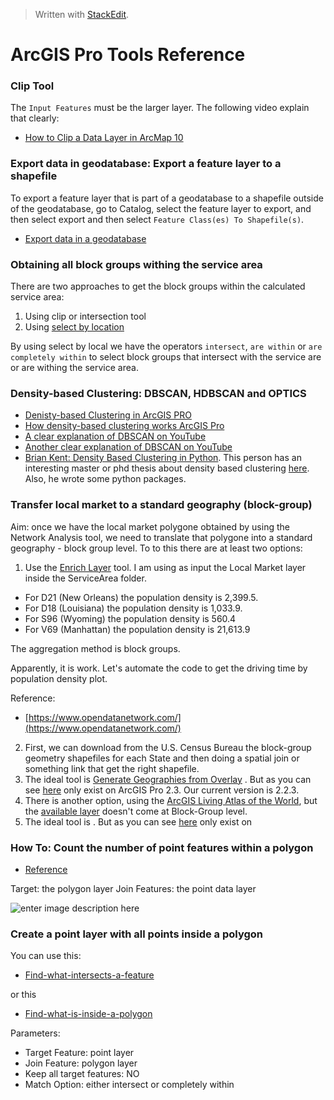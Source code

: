 > Written with [StackEdit](https://stackedit.io/).

# ArcGIS Pro Tools Reference

### Clip Tool

The `Input Features` must be the larger layer. The following video explain that clearly:

- [How to Clip a Data Layer in ArcMap 10](https://www.youtube.com/watch?v=6UF0l8Ly2U4)

### Export data in geodatabase: Export a feature layer to a shapefile

To export a feature layer that is part of a geodatabase to a shapefile outside of the geodatabase, go to Catalog, select the feature layer to export, and then select export and then select `Feature Class(es) To Shapefile(s)`.

- [Export data in a geodatabase](https://pro.arcgis.com/en/pro-app/help/data/geodatabases/overview/export-data.htm)

### Obtaining all block groups withing the service area

There are two approaches to get the block groups within the calculated service area:

1. Using clip or intersection tool
2. Using [select by location](http://desktop.arcgis.com/en/arcmap/10.3/map/working-with-layers/using-select-by-location.htm)

By using select by local we have the operators `intersect`, `are within` or `are completely within` to select block groups that intersect with the service are or are withing the service area.

### Density-based Clustering: DBSCAN, HDBSCAN and OPTICS

- [Denisty-based Clustering in ArcGIS PRO](https://pro.arcgis.com/en/pro-app/tool-reference/spatial-statistics/densitybasedclustering.htm)
- [How density-based clustering works ArcGIS Pro](https://pro.arcgis.com/en/pro-app/tool-reference/spatial-statistics/how-density-based-clustering-works.htm)
- [A clear explanation of DBSCAN on YouTube](https://www.youtube.com/watch?v=6jl9KkmgDIw)
- [Another clear explanation of DBSCAN on YouTube](https://www.youtube.com/watch?v=sKRUfsc8zp4)
- [Brian Kent: Density Based Clustering in Python](https://www.youtube.com/watch?v=5cOhL4B5waU). This person has an interesting master or phd thesis about density based clustering [here](https://www.cmu.edu/dietrich/psychology/cognitiveaxon/documents/kent_dissertation.pdf). Also, he wrote some python packages. 

### Transfer local market to a standard geography (block-group)

Aim: once we have the local market polygone obtained by using the Network Analysis tool, we need to translate that polygone into a standard geography - block group level. To to this there are at least two options:

1. Use the [Enrich Layer](https://pro.arcgis.com/en/pro-app/tool-reference/analysis/enrich-layer.htm) tool.  I am using as input the Local Market layer inside the ServiceArea folder. 

- For D21 (New Orleans) the population density is 2,399.5. 
- For D18 (Louisiana) the population density is 1,033.9.
- For S96 (Wyoming) the population density is 560.4
- For V69 (Manhattan) the population density is 21,613.9

The aggregation method is block groups. 

Apparently, it is work. Let's automate the code to get the driving time by population density plot. 

Reference: 
- [https://www.opendatanetwork.com/](https://www.opendatanetwork.com/)

2. First, we can download from the U.S. Census Bureau the block-group geometry  shapefiles for each State and then doing a spatial join or something link that get the right shapefile.
3. The ideal tool is [Generate Geographies from Overlay]([https://pro.arcgis.com/en/pro-app/tool-reference/business-analyst/generate-geographies-from-overlay.htm](https://pro.arcgis.com/en/pro-app/tool-reference/business-analyst/generate-geographies-from-overlay.htm)) . But as you can see [here]([https://pro.arcgis.com/en/pro-app/get-started/whats-new-in-arcgis-pro-2-3.htm](https://pro.arcgis.com/en/pro-app/get-started/whats-new-in-arcgis-pro-2-3.htm)) only exist on ArcGIS Pro 2.3. Our current version is 2.2.3. 
4. There is another option, using the [ArcGIS Living Atlas of the World](https://livingatlas.arcgis.com/en/browse/#d=2&q=%22ACS%20Population%20Variables%20-%20Boundaries%22), but the [available layer](https://www.arcgis.com/home/item.html?id=f430d25bf03744edbb1579e18c4bf6b8) doesn't come at Block-Group level.
5. The ideal tool is . But as you can see [here]([https://pro.arcgis.com/en/pro-app/get-started/whats-new-in-arcgis-pro-2-3.htm](https://pro.arcgis.com/en/pro-app/get-started/whats-new-in-arcgis-pro-2-3.htm)) only exist on 

### How To: Count the number of point features within a polygon

- [Reference](https://support.esri.com/en/technical-article/000008599)

Target: the polygon layer
Join Features: the point data layer

![enter image description here](https://s3-us-west-2.amazonaws.com/ist-app-support-files/000008599/00N39000003LL2C-0EMf20000001nAJ.png)

### Create a point layer with all points inside a polygon

You can use this:
- [Find-what-intersects-a-feature](https://pro.arcgis.com/en/pro-app/help/data/tables/find-what-intersects-a-feature.htm)

or this

- [Find-what-is-inside-a-polygon](https://pro.arcgis.com/en/pro-app/help/data/tables/find-what-is-inside-a-polygon.htm)

Parameters:

- Target Feature: point layer
- Join Feature: polygon layer
- Keep all target features: NO
- Match Option: either intersect or completely within 


<!--stackedit_data:
eyJoaXN0b3J5IjpbLTMwOTAyMTM5OCwtMTYwNTQ1ODgyLC0xND
QxMjgxNTI1LDYyNzQxODAzNiwxMDc1NzMxNzI3LDExMzYxNzk0
NCwtMTA4ODI1Mzg3MywtMTcxOTA3NjE1MSw3NjEyMTU2ODgsLT
I3NzcxOTU5LC05OTU2OTgxNDIsMTg0Nzg5MzQ5NSwtMTcxNjM5
MjQzOSwxNTkxNDI3NjQ2LC0xMDk5Mjg5NzQ4XX0=
-->